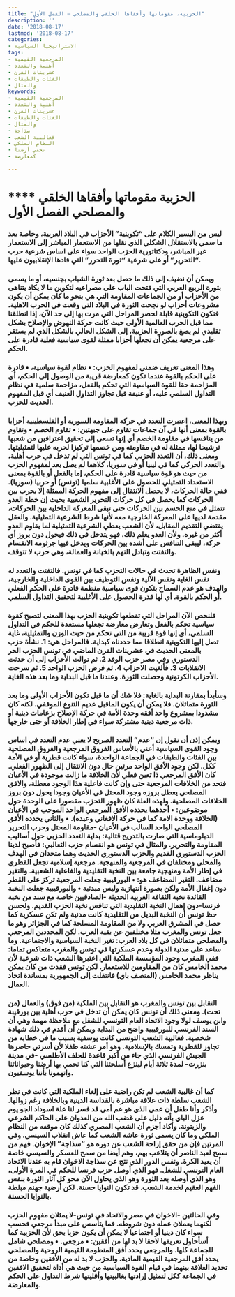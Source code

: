 ```yaml
---
title: "الحزبية، مقوماتها وأفقاها الخلقي والمصلحي – الفصل الأول"
description: ''
date: '2018-08-17'
lastmod: '2018-08-17'
categories:
- الاستراتيجيا السياسية
tags:
- المرجعية القيمية
- أهلية والتعدد
- عشرينات القرن
- الفئات والطبقات
- والمثال
keywords:
- المرجعية القيمية
- أهلية والتعدد
- عشرينات القرن
- الفئات والطبقات
- والمثال
- سذاجة
- فغالبية الشعب
- النظام الملكي
- نحمي أرضنا
- كمعارضة

---
```

# **** **الحزبية مقوماتها وأفقاها الخلقي والمصلحي الفصل الأول**

### ليس من اليسير الكلام على “تكوينية” الأحزاب في البلاد العربية، وخاصة بعد ما سمي بالاستقلال الشكلي الذي نقلها من الاستعمار المباشر إلى الاستعمار غير المباشر، ودكتاتورية الحزب الواحد سواء على اساس شرعية حرب “التحرير” أو على شرعية “ثورة التحرر” التي قادها الإنقلابيون عليها.

### ويمكن أن نضيف إلى ذلك ما حصل بعد ثورة الشباب بجنسيه، أو ما يسمى بثورة الربيع العربي التي فتحت الباب على مصراعيه لتكوين ما لا يكاد يتناهى من الأحزاب أو من الجماعات المقاومة التي هي بنحو ما كان يمكن أن يكون مشروعات أحزاب لو نجحت الثورة في البلاد التي وقعت في الحرب الاهلية. فتكون التكوينية قابلة لحصر المراحل التي مرت بها إلى حد الآن، إذا انطلقنا مما قبل الحرب العالمية الأولى حيث كانت حركة النهوض والإصلاح بشكل تقليدي لم يصغ بالصورة الحزبية، إلى الشكل الحالي بالشكل الذي لم يستقر على مرجعية يمكن أن تجعلها أحزابا ممثلة لقوى سياسية فعلية قادرة على الحكم.

### وهذا المعنى تعريف ضمني لمفهوم الحزب: • نظام لقوة سياسية، • قادرة على الحكم بالقوة عندما تكون كمعارضة قريبة من الوصول إلى الحكم، أي المزاحمة حقا للقوة السياسية التي تحكم بالفعل، مزاحمة سلمية في نظام التداول السلمي عليه، أو عنيفة قبل تجاوز التداول العنيف أي قبل المفهوم الحديث للحزب.

### وبهذا المعنى، اعتبرت التعدد في حركة المقاومة السورية أو الفلسطينية أحزابا بالقوة بمعنى أنها في آن جماعات تقاوم على جبهتين: • تقاوم الخصم • وتقاوم من ينافسها في مقاومة الخصم أي إنها تسعى إلى تحقيق اعترافين من شعبها ترشيحا لها، ممثلة له في مقاومته ومن خصمها تركيزا لحربه عليها لتمثيليتها. ومعنى ذلك، أن التعدد الحزبي كما في تونس التي لم تدخل في حرب أهلية، والتعدد الحركي كما في ليبيا أو في سوريا، كلاهما لم يصل بعد لمفهوم الحزب من حيث هو قوة سياسية قادرة على الحكم، إما بالفعل أو بالقوة بمعنى الاستعداد التمثيلي للحصول على الأغلبية سلميا (تونس) أو حربيا (سوريا). ففي حالة الحركات، لا يحصل الانتقال إلى مفهوم الحركة الممثلة إلا بحرب بين الحركات كما يحصل في كل حركات التحرير الشعبية بحيث إن خطة العدو تتمثل في منع الحسم بين الحركات حتى تبقى المعركة الداخلية بين الحركات، مقدمة لديها على المعركة الخارجية معه لأنها شرط الشرعية التمثيلية. والعقل يقتضي التقديم المقابل، لأن الشعب يعطي الشرعية التمثيلية لما يقاوم العدو أكثر من غيره. ولأن العدو يعلم ذلك، فهو يتدخل في ذلك فيحول دون بروز أي حركة، ليبقى التنافس على أشده بين الحركات ويدخل فيها جرثومة الانقسام والتفتت وتبادل التهم بالخيانة والعمالة، وهي حرب لا تتوقف.

### ونفس الظاهرة تحدث في حالات التحزب كما في تونس. فالتفتت والتعدد له نفس الغاية ونفس الآلية ونفس التوظيف بين القوى الداخلية والخارجية، والهدف هو عدم السماح بتكون قوى سياسية منظمة قادرة على الحكم الفعلي أو الحكم بالقوة، أي لها قدرة الحصول على الأغلبية لتحقيق التداول السلمي.

### فلنحص الآن المراحل التي تقطعها تكوينية الحزب بهذا المعنى لتصبح كقوة سياسية تحكم بالفعل وتعارض معارضة تجعلها مستعدة للحكم في التداول السلمي، أي إنها قوة قريبة من التي تحكم من حيث الوزن والتمثيلية، غاية تصل إليها التكوينية انطلاقا مما حددناه كبداية. فالمراحل هي: 1. نشأة حزب بالمعنى الحديث في عشرينات القرن الماضي في تونس الحزب الحر الدستوري وفي مصر حزب الوفد 2. ثم توالت الأحزاب إلى أن حدثت الانقلابات 3. فألغيت الاحزاب 4. ثم فرض الحزب الواحد 5. ثم سرحت الأحزاب الكرتونية وحصلت الثورة. وعندنا ما قبل البداية وما بعد هذه الغاية.

### وسأبدأ بمقارنة البداية بالغاية: فلا شك أن ما قبل تكون الأحزاب الأولى وما بعد الثورة متماثلان. فلا يمكن أن يكون الماقبل عديم التنوع الموقفي. لكنه كان مشدودا بمشروع واحد أفقه وحدة الأمة في حركة الإصلاح بزعامات دينية أو ذات مرجعية دينية مشتركة سواء في إطار الخلافة أو حتى خارجها.

### ويمكن إذن أن نقول إن “عدم” التعدد الصريح لا يعني عدم التعدد في اساس وجود القوى السياسية أعني بالأساس الفروق المرجعية والفروق المصلحية بين الفئات والطبقات في الجماعة الواحدة، سواء كانت قطرية أو في الأمة ككل. لكن وجود الأفق الواحد مرتين حال دون الانتقال إلى الظهور الفعلي. كان الأفق المرجعي ذا تعين فعلي لأن الخلافة ما زالت موجودة في الأعيان فتحد من الخلافات المرجعية حتى وإن كانت فاعلية هذا الوجود معطلة، والافق المصلحي يعطل بروزه وجود المحتل في الأعيان وجودا يحول دون بروز الخلافات المصلحية. ولهذه العلة كان ظهور التحزب مقصورا على الوحدة حول موضوعين: • أحدهما يحدده الأفق المرجعي الواحد الموجب في الأعيان (الخلافة ووحدة الامة كما في حركة الافغاني وعبده). • والثاني يحدده الأفق المصلحي الواحد السالب في الأعيان -مقاومة المحتل وحرب التحرير الدبلوماسية التي صارت بالتدريج قتالية: بداية التعدد الحزبي حول أساليب المقاومة والتحرير. والمثال في تونس هو انقسام حزب الثعالبي: فأصبح لدينا الحزب الدستوري القديم والحزب الدستوري الحديث وهما متحدان في الهدف والمحلي ومختلفان في المرجعية والمنهجية. مرجعية إسلامية تجعل القطري في إطار الأمة ومنهجية جامعة بين النخبة التقليدية والفاعلية الشعبية. والتغير مضاعف. التغير المضاعف هو: • البورقيبية جعلت المرجعية تركز على القطر دون إغفال الأمة ولكن بصورة انتهازية وليس مبدئية • والبورقيبية جعلت النخبة القائدة نخبة الثقافة الغربية الحديثة -الصادقيين خاصة مع سند من نخبة فرنسا-دون إهمال النخبة التقليدية التي تنافس نخبة الحزب القديم. ولحسن حظ تونس أن النخبة البديل من التقليدية كانت مدنية ولم تكن عسكرية كما حصل في المشرق العربي ولا من المقاومة المسلحة كما في الجزائر وهو ما جعل تونس والمغرب مثلا مختلفين عن بقية العرب. لكن المحددين المرجعي والمصلحي متماثلان في كل بلاد العرب: تغير النخبة السياسية والاجتماعية. وما ساعد على مدنية الدولة وعدم عسكرتها في تونس والمغرب متعاكس تماما: ففي المغرب وجود المؤسسة الملكية التي اعتبرها الشعب ذات شرعية لأن محمد الخامس كان من المقاومين للاستعمار. لكن تونس فقدت من كان يمكن يناظر محمد الخامس (المنصف باي) فانتقلت إلى الجمهورية بمساندة اتحاد العمال.

### التقابل بين تونس والمغرب هو التقابل بين الملكية (من فوق) والعمال (من تحت). ومعنى ذلك أن تونس كان يمكن أن تدخل في حرب أهلية بين بورقيبة وابن يوسف لولا وجود الاتحاد العام التونسي للشغل مع ملاحظة مهمة وهي أن السند الفرنسي للبورقيبية واضح من البداية ويمكن أن أقدم في ذلك شهادة شخصية. فغالبية الشعب التونسي كانت يوسفية بسبب ما في خطابه من تجاوز للقطرية وتمسك بالإسلامية. وهو أمر عشته طفلا لأن أسرتي حاصرها الجيش الفرنسي الذي جاء من أكبر قاعدة للحلف الأطلسي -في مدينة بنزرت- لمدة ثلاثة أيام لينزع أسلحتنا التي كنا نحمي بها أرضنا وحيواناتنا واتهمونا بأننا يوسفيون.

### كما أن غالبية الشعب لم تكن راضية على إلغاء الملكية التي كانت في نظر الشعب سلطة ذات علاقة مباشرة بالقداسة الدينية وبالخلافة رغم زوالها. وأذكر وأنا طفل أن عمي الذي هو عم أمي قد فسر لنا علة اسوداد الجو يوم عزل الباي بأنه دليل على غضب الله من العدوان على الحاكم الشرعي والزيتونة. وأكاد أجزم أن الشعب المصري كذلك كان موقفه من النظام الملكي وما كان يسمى ثورة عاشه الشعب كما عاش انقلاب السيسي. وفي المرتين فإن من حقق إزاحة الشعب عن دوره هو “سذاجة” الإخوان. فهم من سمح لعبد الناصر أن يتلاعب بهم، وهم أيضا من سمح للعسكر والسيسي خاصة أن يعيد الكرة. ونفس الدور الذي نتج عن سذاجة الاخوان قام به عندنا الاتحاد العام التونسي للشغل. فهو الذي أوصل حزب فرنسا للحكم في المرة الأولى، وهو الذي أوصله بعد الثورة وهو الذي يحاول الآن محو كل آثار الثورة بنفس الفهم العقيم لخدمة الشعب. قد تكون النوايا حسنة. لكن أرضية جهنم مبلطة بالنوايا الحسنة.

### وفي الحالتين -الاخوان في مصر والاتحاد في تونس-لا يمثلان مفهوم الحزب لكنهما يعملان عمله دون شروطه. فما يتأسس على مبدأ مرجعي فحسب سواء كان دينيا أو اجتماعيا لا يمكن أن يكون حزبا بحق لأن الحزبية كما أسأحاول تعريفها لاحقا لا بد لها من أفقين: • مرجعي. • ومصلحي شامل للجماعة كلها. والمرجعي يحدد أفق المنظومة القيمية الروحية والمصلحي يحدد أفق المرجعية القيمية المادية. والحزب لا بد له من الأفقين وخاصة من تحديد العلاقة بينهما في قيام القوة السياسية من حيث هي أداة لتحقيق الافقين في الجماعة ككل لتمثيل إرادتها بغالبيتها وأقليتها شرط التداول على الحكم والمعارضة.

###